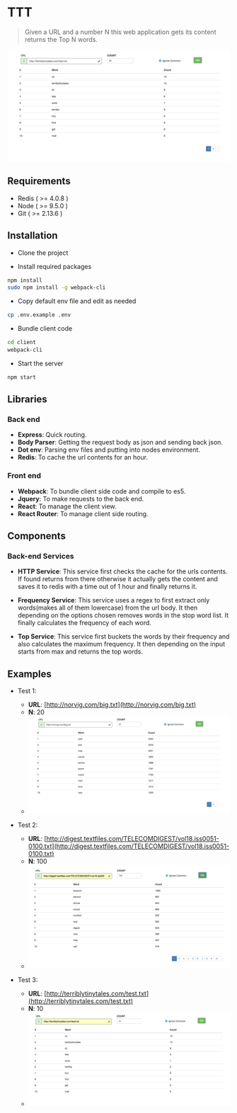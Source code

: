 # TTT

> Given a URL and a number N this web application gets its content returns the Top N words.

![App Image](client/static/images/app-screenshot1.png)

## Requirements

- Redis ( >= 4.0.8 )
- Node ( >= 9.5.0 )
- Git ( >= 2.13.6 )

## Installation

- Clone the project

- Install required packages

```sh
npm install
sudo npm install -g webpack-cli
```

- Copy default env file and edit as needed

```sh
cp .env.example .env
```

- Bundle client code

```sh
cd client
webpack-cli
```

- Start the server

```sh
npm start
```

## Libraries

### Back end

- **Express**: Quick routing.
- **Body Parser**: Getting the request body as json and sending back json.
- **Dot env**: Parsing env files and putting into nodes environment.
- **Redis**: To cache the url contents for an hour.

### Front end

- **Webpack**: To bundle client side code and compile to es5.
- **Jquery**: To make requests to the back end.
- **React**: To manage the client view.
- **React Router**: To manage client side routing.

## Components

### Back-end Services

- **HTTP Service**: This service first checks the cache for the urls contents. If found returns from there otherwise it actually gets the content and saves it to redis with a time out of 1 hour and finally returns it.

- **Frequency Service**: This service uses a regex to first extract only words(makes all of them lowercase) from the url body. It then depending on the options chosen removes words in the stop word list. It finally calculates the frequency of each word.

- **Top Service**: This service first buckets the words by their frequency and also calculates the maximum frequency. It then depending on the input starts from max and returns the top words.

## Examples

- Test 1:
  - **URL**: [http://norvig.com/big.txt](http://norvig.com/big.txt)
  - **N**: 20
  - ![Test 1](client/static/images/test-1.png)

- Test 2:
  - **URL**: [http://digest.textfiles.com/TELECOMDIGEST/vol18.iss0051-0100.txt](http://digest.textfiles.com/TELECOMDIGEST/vol18.iss0051-0100.txt)
  - **N**: 100
  - ![Test 2](client/static/images/test-2.png)

- Test 3:
  - **URL**: [http://terriblytinytales.com/test.txt](http://terriblytinytales.com/test.txt)
  - **N**: 10
  - ![Test 3](client/static/images/test-3.png)
